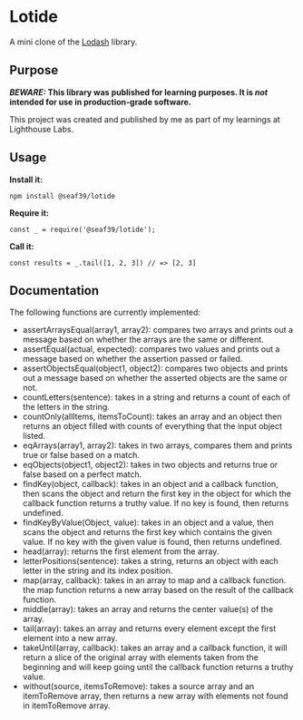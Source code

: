 # Lotide

A mini clone of the [Lodash](https://lodash.com) library.

## Purpose

**_BEWARE:_ This library was published for learning purposes. It is _not_ intended for use in production-grade software.**

This project was created and published by me as part of my learnings at Lighthouse Labs. 

## Usage

**Install it:**

`npm install @seaf39/lotide`

**Require it:**

`const _ = require('@seaf39/lotide');`

**Call it:**

`const results = _.tail([1, 2, 3]) // => [2, 3]`

## Documentation

The following functions are currently implemented:

* assertArraysEqual(array1, array2): compares two arrays and prints out a message based on whether the arrays are the same or different.
* assertEqual(actual, expected): compares two values and prints out a message based on whether the assertion passed or failed.
* assertObjectsEqual(object1, object2): compares two objects and prints out a message based on whether the asserted objects are the same or not.
* countLetters(sentence): takes in a string and returns a count of each of the letters in the string.
* countOnly(allItems, itemsToCount): takes an array and an object then returns an object filled with counts of everything that the input object listed.
* eqArrays(array1, array2): takes in two arrays, compares them and prints true or false based on a match.
* eqObjects(object1, object2): takes in two objects and returns true or false based on a perfect match.
* findKey(object, callback): takes in an object and a callback function, then scans the object and return the first key in the object for which the callback function returns a truthy value. If no key is found, then returns undefined.
* findKeyByValue(Object, value): takes in an object and a value, then scans the object and returns the first key which contains the given value. If no key with the given value is found, then returns undefined.
* head(array): returns the first element from the array.
* letterPositions(sentence): takes a string, returns an object with each letter in the string and its index position.
* map(array, callback): takes in an array to map and a callback function. the map function returns a new array based on the result of the callback function. 
* middle(array): takes an array and returns the center value(s) of the array.
* tail(array): takes an array and returns every element except the first element into a new array.
* takeUntil(array, callback): takes an array and a callback function, it will return a slice of the original array with elements taken from the beginning and will keep going until the callback function returns a truthy value.
* without(source, itemsToRemove): takes a source array and an itemToRemove array, then returns a new array with elements not found in itemToRemove array.